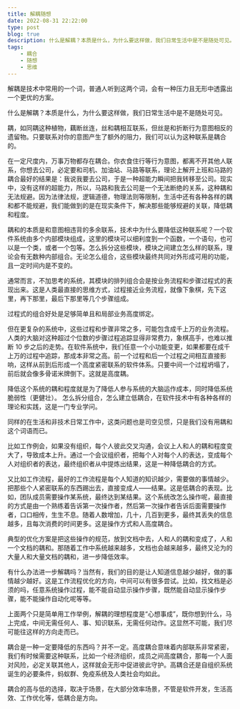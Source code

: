 ```yaml
---
title: 解耦随想
date: 2022-08-31 22:22:00
type: post
blog: true
description: 什么是解耦？本质是什么，为什么要这样做，我们日常生活中是不是随处可见。
tags:
    - 耦合
    - 随想
    - 思维
---
```

解耦是技术中常用的一个词，普通人听到这两个词，会有一种压力且无形中透露出一个更优的方案。

什么是解耦？本质是什么，为什么要这样做，我们日常生活中是不是随处可见。

耦，如同耦这种植物，藕断丝连，丝和耦相互联系，但丝是和折断行为意图相反的遗留物。只要联系对你的意图产生了额外的阻力，我们可以认为这种联系是耦合的。

在一定尺度内，万事万物都存在耦合。你衣食住行等行为意图，都离不开其他人联系，你想去公司，必定要和司机、加油站、马路等联系，理论上解开上班和马路的耦合最好的结果是：我说我要去公司，于是一种超能力瞬间把我转移至公司。现实中，没有这样的超能力，所以，马路和我去公司是一个无法断绝的关系，这种耦和无法规避。因为法律法规，逻辑道德，物理法则等限制，生活中还有各种各样的耦和都不能规避，我们能做到的是在现实条件下，解决那些能够规避的关联，降低耦和程度。

耦和的本质是和意图相违背的多余联系，技术中为什么要降低这种联系呢？一个软件系统由多个内部模块组成，这里的模块可以细利度到一个函数，一个语句，也可以是一个类，或者一个包等。怎么拆分这些模块，模块之间建立怎么样的联系，理论会有无数种内部组合。无论怎么组合，这些模块最终共同对外形成可用的功能，且一定时间内是不变的。

通常而言，不加思考的系统，其模块的排列组合会是按业务流程和步骤过程式的表现出来。这是人类最直接的思维方式，过程接近业务流程，就像下象棋，先下这里，再下那里，最后下那里等几个步骤组成。

过程式的组合好处是足够简单且和局部业务高度绑定。

但在更复杂的系统中，这些过程和步骤非常之多，可能包含成千上万的业务流程。人类的大脑对这种超过个位数的步骤过程追踪显得非常费力，象棋高手，也难以推断 10 步之后的走势。在软件系统中，我们任意一个小功能变更，如果都要在成千上万的过程中追踪，那成本非常之高。前一个过程和后一个过程之间相互直接影响，这样从前到后形成一个高度紧密联系的软件体系。只要中间一个过程坍塌了，前后就会像多骨诺米牌倒下。这就是高度耦。

降低这个系统的耦和程度就是为了降低人参与系统的大脑运作成本，同时降低系统脆弱性（更健壮）。
怎么拆分组合，怎么建立低耦合，在软件技术中有各种各样的理论和实践，这是一门专业学问。

同样的在生活和非技术日常工作中，这类问题也是司空见惯，只是我们没有用耦和这个词语而已。

比如工作例会，如果没有组织，每个人彼此交叉沟通，会议上人和人的耦和程度变大了，导致成本上升。通过一个会议组织者，把每个人对每个人的表达，变成每个人对组织者的表达，最终组织者从中提炼出结果，这是一种降低耦合的方式。

又比如工作流程，最好的工作流程是每个人知道的知识越少，需要做的事情越少。把那些个人紧密联系的东西踢出去，直接变成人——结果。这是低耦合的表现。比如，团队成员需要操作某系统，最终达到某结果。这个系统改怎么操作呢，最直接的方式是由一个熟练着告诉第一次操作者，然后第一次操作者告诉后面需要操作者，口口相传，生生不息。随着人数增加，几十，几百到更多，最终其丢失的信息越多，且每次消费的时间更多。这是操作方式和人高度耦合。

典型的优化方案是把这些操作的规范，放到文档中去，人和人的耦和变成了，人和一个文档的耦和。那随着工作中系统越来越多，文档也会越来越多，最终又沦为的大量人和大量文档的耦和，进一步降低效率。

有什么办法进一步解耦吗？当然有，我们的目的是让人知道信息越少越好，做的事情越少越好。这是工作流程优化的方向，中间可以有很多尝试。比如，找文档是必须的吗，任意系统操作过程，能不能自动显示操作步骤，既然能自动显示操作步骤，能不能操作自动化呢等等。

上面两个只是简单用工作举例，解耦的理想程度是“心想事成”，既你想到什么，马上完成，中间无需任何人、事、知识联系，无需任何动作。这显然不可能，我们尽可能往这样的方向走而已。


耦合是一种一定要降低的东西吗？并不一定。高度耦合意味着内部联系非常紧密，我们有时候需要这种联系，比如一个经济组织，成员之间高度耦合，那每一个人面对风险，必定关联其他人，这样就会无形中促进彼此守护。高耦合还是自组织系统诞生的必要条件，蚂蚁群、免疫系统及人类社会均如此。

耦合的高与低的选择，取决于场景，在大部分效率场景，不管是软件开发，生活高效、工作优化等，低耦合是方向。
